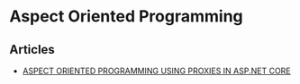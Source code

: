 # Aspect Oriented Programming

## Articles

- [ASPECT ORIENTED PROGRAMMING USING PROXIES IN ASP.NET CORE](https://blog.zhaytam.com/2020/08/18/aspnetcore-dynamic-proxies-for-aop/)